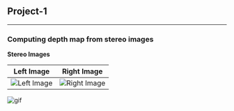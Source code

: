 
## Project-1 
___________________________________________________________________________________________________________________________

### Computing depth map from stereo images

**Stereo Images**

| Left Image | Right Image |
-------------|-------------|
|![Left Image](https://github.com/arpitj07/OpenCV-with-Python/tree/master/Project-3/Images/dis1.jpg)|![Right Image](https://github.com/arpitj07/OpenCV-with-Python/tree/master/Project-3/Images/dis2.jpg)|

![gif](https://github.com/arpitj07/OpenCV-with-Python/tree/master/Project-3/Images/disparity.gif)



